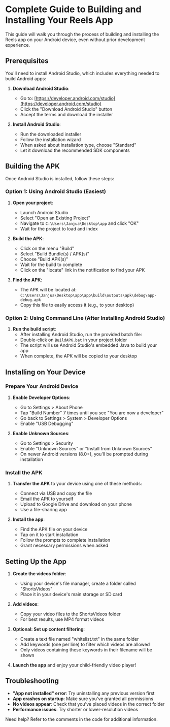 # Complete Guide to Building and Installing Your Reels App

This guide will walk you through the process of building and installing the Reels app on your Android device, even without prior development experience.

## Prerequisites

You'll need to install Android Studio, which includes everything needed to build Android apps:

1. **Download Android Studio**:
   - Go to: [https://developer.android.com/studio](https://developer.android.com/studio)
   - Click the "Download Android Studio" button
   - Accept the terms and download the installer

2. **Install Android Studio**:
   - Run the downloaded installer
   - Follow the installation wizard
   - When asked about installation type, choose "Standard"
   - Let it download the recommended SDK components

## Building the APK

Once Android Studio is installed, follow these steps:

### Option 1: Using Android Studio (Easiest)

1. **Open your project**:
   - Launch Android Studio
   - Select "Open an Existing Project"
   - Navigate to `C:\Users\Janjua\Desktop\app` and click "OK"
   - Wait for the project to load and index

2. **Build the APK**:
   - Click on the menu "Build"
   - Select "Build Bundle(s) / APK(s)"
   - Choose "Build APK(s)"
   - Wait for the build to complete
   - Click on the "locate" link in the notification to find your APK

3. **Find the APK**:
   - The APK will be located at: `C:\Users\Janjua\Desktop\app\app\build\outputs\apk\debug\app-debug.apk`
   - Copy this file to easily access it (e.g., to your desktop)

### Option 2: Using Command Line (After Installing Android Studio)

1. **Run the build script**:
   - After installing Android Studio, run the provided batch file:
   - Double-click on `BuildAPK.bat` in your project folder
   - The script will use Android Studio's embedded Java to build your app
   - When complete, the APK will be copied to your desktop

## Installing on Your Device

### Prepare Your Android Device

1. **Enable Developer Options**:
   - Go to Settings > About Phone
   - Tap "Build Number" 7 times until you see "You are now a developer"
   - Go back to Settings > System > Developer Options
   - Enable "USB Debugging"

2. **Enable Unknown Sources**:
   - Go to Settings > Security
   - Enable "Unknown Sources" or "Install from Unknown Sources"
   - On newer Android versions (8.0+), you'll be prompted during installation

### Install the APK

1. **Transfer the APK** to your device using one of these methods:
   - Connect via USB and copy the file
   - Email the APK to yourself
   - Upload to Google Drive and download on your phone
   - Use a file-sharing app

2. **Install the app**:
   - Find the APK file on your device
   - Tap on it to start installation
   - Follow the prompts to complete installation
   - Grant necessary permissions when asked

## Setting Up the App

1. **Create the videos folder**:
   - Using your device's file manager, create a folder called "ShortsVideos"
   - Place it in your device's main storage or SD card

2. **Add videos**:
   - Copy your video files to the ShortsVideos folder
   - For best results, use MP4 format videos

3. **Optional: Set up content filtering**:
   - Create a text file named "whitelist.txt" in the same folder
   - Add keywords (one per line) to filter which videos are allowed
   - Only videos containing these keywords in their filename will be shown

4. **Launch the app** and enjoy your child-friendly video player!

## Troubleshooting

- **"App not installed" error**: Try uninstalling any previous version first
- **App crashes on startup**: Make sure you've granted all permissions
- **No videos appear**: Check that you've placed videos in the correct folder
- **Performance issues**: Try shorter or lower-resolution videos

Need help? Refer to the comments in the code for additional information.